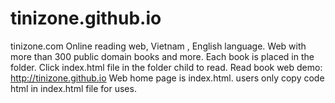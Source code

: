 # tinizone.github.io
tinizone.com
Online reading web, Vietnam , English language. 
Web with more than 300 public domain books and more.
Each book is placed in the folder. Click index.html file in the folder child to read.
Read book web demo: http://tinizone.github.io
Web home page is index.html. users only copy code html in index.html file for uses.
